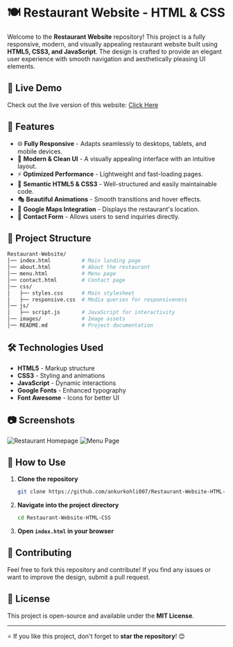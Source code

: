 # 🍽️ Restaurant Website - HTML & CSS

Welcome to the **Restaurant Website** repository! This project is a fully responsive, modern, and visually appealing restaurant website built using **HTML5, CSS3, and JavaScript**. The design is crafted to provide an elegant user experience with smooth navigation and aesthetically pleasing UI elements.

## 🚀 Live Demo
Check out the live version of this website: [Click Here](#)

## 📌 Features
- 🌐 **Fully Responsive** - Adapts seamlessly to desktops, tablets, and mobile devices.
- 🎨 **Modern & Clean UI** - A visually appealing interface with an intuitive layout.
- ⚡ **Optimized Performance** - Lightweight and fast-loading pages.
- 📜 **Semantic HTML5 & CSS3** - Well-structured and easily maintainable code.
- 🎭 **Beautiful Animations** - Smooth transitions and hover effects.
- 📍 **Google Maps Integration** - Displays the restaurant's location.
- 📨 **Contact Form** - Allows users to send inquiries directly.

## 📂 Project Structure
```bash
Restaurant-Website/
│── index.html          # Main landing page
│── about.html          # About the restaurant
│── menu.html           # Menu page
│── contact.html        # Contact page
│── css/
│   ├── styles.css      # Main stylesheet
│   ├── responsive.css  # Media queries for responsiveness
│── js/
│   ├── script.js       # JavaScript for interactivity
│── images/             # Image assets
│── README.md           # Project documentation
```

## 🛠️ Technologies Used
- **HTML5** - Markup structure
- **CSS3** - Styling and animations
- **JavaScript** - Dynamic interactions
- **Google Fonts** - Enhanced typography
- **Font Awesome** - Icons for better UI

## 📷 Screenshots
![Restaurant Homepage](#)
![Menu Page](#)

## 🎯 How to Use
1. **Clone the repository**
   ```bash
   git clone https://github.com/ankurkohli007/Restaurant-Website-HTML-CSS.git
   ```
2. **Navigate into the project directory**
   ```bash
   cd Restaurant-Website-HTML-CSS
   ```
3. **Open `index.html` in your browser**

## 🤝 Contributing
Feel free to fork this repository and contribute! If you find any issues or want to improve the design, submit a pull request.

## 📝 License
This project is open-source and available under the **MIT License**.

---
⭐ If you like this project, don't forget to **star the repository**! 😊
